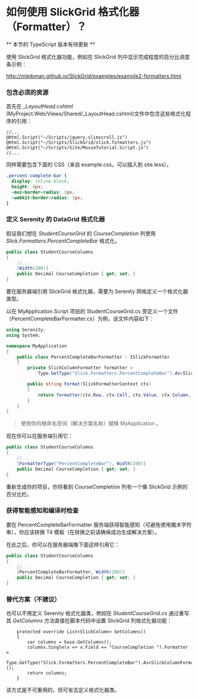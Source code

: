 # 如何使用 SlickGrid 格式化器（Formatter）？


** 本节的 TypeScript 版本有待更新 **



使用 SlickGrid 格式化器功能，例如在 SlickGrid 列中显示完成程度的百分比进度条示例：

http://mleibman.github.io/SlickGrid/examples/example2-formatters.html


### 包含必须的资源

首先在 *_LayoutHead.cshtml* (MyProject.Web/Views/Shared/_LayoutHead.cshtml)文件中包含这些格式化程序的引用：

```cshtml
//...
@Html.Script("~/Scripts/jquery.slimscroll.js")
@Html.Script("~/Scripts/SlickGrid/slick.formatters.js")
@Html.Script("~/Scripts/Site/MovieTutorial.Script.js")
//...
```

同样需要包含下面的 CSS（来自 example.css，可以插入到 site.less）。

```css
.percent-complete-bar {
  display: inline-block;
  height: 6px;
  -moz-border-radius: 3px;
  -webkit-border-radius: 3px;
}
```

### 定义 Serenity 的 DataGrid 格式化器


假设我们想在 *StudentCourseGrid* 的 *CourseCompletion* 列使用 *Slick.Formatters.PercentCompleteBar* 格式化。

```cs
public class StudentCourseColumns
{
    //...
    [Width(200)]
    public Decimal CourseCompletion { get; set; }
}
```

要在服务器端引用 SlickGrid 格式化器，需要为 Serenity 网格定义一个格式化器类型。

以在 MyApplication.Script 项目的 StudentCourseGrid.cs 旁定义一个文件（PercentCompleteBarFormatter.cs）为例，该文件内容如下：

```cs
using Serenity;
using System;

namespace MyApplication
{
    public class PercentCompleteBarFormatter : ISlickFormatter
    {
        private SlickColumnFormatter formatter = 
            Type.GetType("Slick.Formatters.PercentCompleteBar").As<SlickColumnFormatter>();

        public string Format(SlickFormatterContext ctx)
        {
            return formatter(ctx.Row, ctx.Cell, ctx.Value, ctx.Column, ctx.Item);
        }
    }
}
```

> 使用你的根命名空间（解决方案名称）替换 MyApplication 。

现在你可以在服务端引用它：

```cs
public class StudentCourseColumns
{
    //...
    [FormatterType("PercentCompleteBar"), Width(200)]
    public Decimal CourseCompletion { get; set; }
}
```

重新生成你的项目，你将看到 CourseCompletion 列有一个像 SlickGrid 示例的百分比栏。


### 获得智能感知和编译时检查

要在 PercentCompleteBarFormatter 服务端获得智能感知（可避免使用魔术字符串），你应该转换 T4 模板（在转换之前请确保成功生成解决方案）。

在此之后，你可以在服务器端像下面这样引用它：


```cs
public class StudentCourseColumns
{
    //...
    [PercentCompleteBarFormatter, Width(200)]
    public Decimal CourseCompletion { get; set; }
}
```


### 替代方案（不建议）


也可以不用定义 Serenity 格式化器类，例如在 *StudentCourseGrid.cs* 通过重写其 *GetColumns* 方法直接在脚本代码中设置 SlickGrid 列格式化器功能：

        protected override List<SlickColumn> GetColumns()
        {
            var columns = base.GetColumns();
            columns.Single(x => x.Field == "CourseCompletion ").Formatter = 
                Type.GetType("Slick.Formatters.PercentCompleteBar").As<SlickColumnFormatter>();
            return columns;
        }

该方式是不可重用的，但可省去定义格式化器类。
